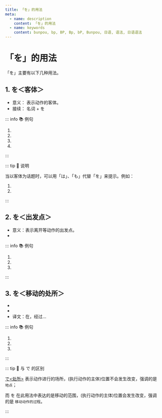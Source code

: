 ```yaml
---
title: 「を」的用法
meta:
  - name: description
    content: 「を」的用法
  - name: keywords
    content: bunpou, bp, BP, Bp, bP, Bunpou, 日语, 语法, 日语语法
---
```


# 「を」的用法

「を」主要有以下几种用法。

## 1. を＜客体＞

* 意义： 表示动作的客体。
* 接续： 名词 + を

::: info :books: 例句

1. <grammer-content id='wo-0' sentence="お[菓子/かし]**を**[買/か]います。" trans='买糕点。' />
2. <grammer-content id='wo-1' sentence="メール**を**[送/おく]ります。" trans='送邮件。' />
3. <grammer-content id='wo-2' sentence="[私/わたし]は[毎日/まいにち][新聞/しんぶん]**を**[読/よ]みます。" trans='我每天都读报纸。' />
4. <grammer-content id='wo-3' sentence="[私/わたし]はコーヒー**を**[飲/の]みません。" trans='我不喝咖啡。' />

:::

::: tip :bookmark: 说明

当以客体为话题时，可以用「は」、「も」代替「を」来提示。例如：

1. <grammer-content id='wo-4' sentence="[新聞/しんぶん]**を**[読/よ]みます。ニュース**を→も**[聞/き]きます。" trans='读报纸，也听新闻。' />
2. <grammer-content id='wo-5' sentence="SNS**を→は**[使/つか]いますが、メール**を→は**ほとんど[使/つか]いません。" trans='虽然使用SNS，但是几乎不使用邮件。' />

:::

## 2. を＜出发点＞

* 意义：表示离开等动作的出发点。
* <grammer-content sentence="接续：**名词** + を + 表示**离开、出发**意义的**自动词**。例如：[出/で]る、[発/た]つ、[離/はな]れる、[卒業/そつぎょう]等。" inline />

::: info :books: 例句

1. <grammer-content id='wo-6' sentence="[明日/あした]、[何時/なんじ]ごろ[大学/だいがく]**を**[出/で]ますか。" trans='明天大概几点放学。' />
2. <grammer-content id='wo-7' sentence="兄あには7月げつに[大学/だいがく]**を**[卒業/そつぎょう]します。" trans='哥哥七月大学毕业。' />
3. <grammer-content id='wo-8' sentence="[私/わたし]は[明日/あした][北京/ぺきん]**を**[発/た]ちます。" trans='我明天离开北京。' />

:::

## 3. を＜移动的处所＞

* <grammer-content sentence="意义：表示移动的**范围，经过的场所**；" inline />
* <grammer-content sentence="接续：**地点名词** + を + 表示**移动的自动词**；" inline />
* 译文：在，经过...

::: info :books: 例句

1. <grammer-content id='wo-9' sentence="[留学生/りゅうがくせい]の[店/みせ]**を**[全部/ぜんぶ][回/まわ]りました。" trans='留学生的店全部转了个遍。' />
2. <grammer-content id='wo-10' sentence="いろいろな[場所/ばしょ]**を**[旅行/りょこう]しました。" trans='旅游经过了各种各样的地方。' />
3. <grammer-content id='wo-11' sentence="[昨日/きのう]も[公園/こうえん]**を**[散歩/さんぽ]しました。" trans='昨天也在公园散步了。' />

:::

::: tip :bookmark: 与 で 的区别

[で<处所>](./te#1-で处所) 表示动作进行的场所，(执行动作的主体)位置不会发生改变，强调的是 `地点`；

而 を 在此用法中表达的是移动的范围，(执行动作的主体)位置会发生改变，强调的是 `移动动作的过程`。

:::
